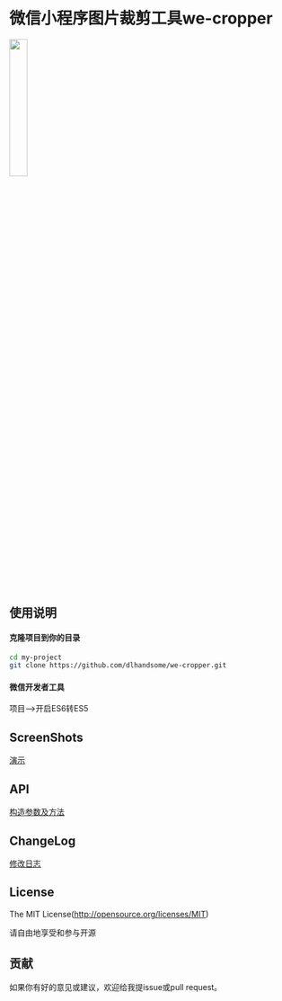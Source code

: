 # 微信小程序图片裁剪工具we-cropper

<img src="https://github.com/dlhandsome/we-cropper/blob/master/screenshots/dashboard.png?raw=true" width="25%" height="25%"></img>

## 使用说明

#### 克隆项目到你的目录
```bash
cd my-project
git clone https://github.com/dlhandsome/we-cropper.git
```

#### 微信开发者工具

项目-->开启ES6转ES5

## ScreenShots

[演示](https://github.com/dlhandsome/we-cropper/blob/master/screenshots)

## API

[构造参数及方法](https://github.com/dlhandsome/we-cropper/blob/master/docs/api.md)

## ChangeLog

[修改日志](https://github.com/dlhandsome/we-cropper/blob/master/docs/changelog.md)

## License
The MIT License(http://opensource.org/licenses/MIT)

请自由地享受和参与开源

## 贡献

如果你有好的意见或建议，欢迎给我提issue或pull request。
